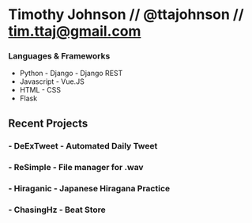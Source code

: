 # Timothy Johnson // @ttajohnson // tim.ttaj@gmail.com

### Languages & Frameworks 
- Python    - Django   - Django REST
- Javascript    - Vue.JS
- HTML    - CSS
- Flask

## Recent Projects

### - DeExTweet - Automated Daily Tweet
### - ReSimple  - File manager for .wav
### - Hiraganic - Japanese Hiragana Practice
### - ChasingHz - Beat Store


<!---
ttajohnson/ttajohnson is a ✨ special ✨ repository because its `README.md` (this file) appears on your GitHub profile.
You can click the Preview link to take a look at your changes.
--->
